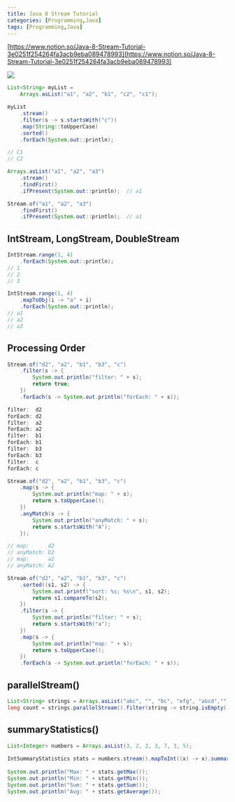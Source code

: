 ```yaml
---
title: Java 8 Stream Tutorial
categories: [Programming,Java]
tags: [Programming,Java]
---
```


[https://www.notion.so/Java-8-Stream-Tutorial-3e0251f254264fa3acb9eba089478993](https://www.notion.so/Java-8-Stream-Tutorial-3e0251f254264fa3acb9eba089478993)


![](https://img-blog.csdnimg.cn/20210116091807985.jpg?x-oss-process=image/watermark,type_ZmFuZ3poZW5naGVpdGk,shadow_10,text_aHR0cHM6Ly9ibG9nLmNzZG4ubmV0L3dlaXhpbl8zODMwODM3NA==,size_16,color_FFFFFF,t_70#pic_center)


```java
List<String> myList =
    Arrays.asList("a1", "a2", "b1", "c2", "c1");

myList
    .stream()
    .filter(s -> s.startsWith("c"))
    .map(String::toUpperCase)
    .sorted()
    .forEach(System.out::println);

// C1
// C2
```


```java
Arrays.asList("a1", "a2", "a3")
    .stream()
    .findFirst()
    .ifPresent(System.out::println);  // a1

Stream.of("a1", "a2", "a3")
    .findFirst()
    .ifPresent(System.out::println);  // a1
```


## IntStream, LongStream, DoubleStream


```java
IntStream.range(1, 4)
    .forEach(System.out::println);
// 1
// 2
// 3

IntStream.range(1, 4)
    .mapToObj(i -> "a" + i)
    .forEach(System.out::println);
// a1
// a2
// a3
```


## Processing Order


```java
Stream.of("d2", "a2", "b1", "b3", "c")
    .filter(s -> {
        System.out.println("filter: " + s);
        return true;
    })
    .forEach(s -> System.out.println("forEach: " + s));

filter:  d2
forEach: d2
filter:  a2
forEach: a2
filter:  b1
forEach: b1
filter:  b3
forEach: b3
filter:  c
forEach: c
```


```java
Stream.of("d2", "a2", "b1", "b3", "c")
    .map(s -> {
        System.out.println("map: " + s);
        return s.toUpperCase();
    })
    .anyMatch(s -> {
        System.out.println("anyMatch: " + s);
        return s.startsWith("A");
    });

// map:      d2
// anyMatch: D2
// map:      a2
// anyMatch: A2
```


```java
Stream.of("d2", "a2", "b1", "b3", "c")
    .sorted((s1, s2) -> {
        System.out.printf("sort: %s; %s\n", s1, s2);
        return s1.compareTo(s2);
    })
    .filter(s -> {
        System.out.println("filter: " + s);
        return s.startsWith("a");
    })
    .map(s -> {
        System.out.println("map: " + s);
        return s.toUpperCase();
    })
    .forEach(s -> System.out.println("forEach: " + s));
```


## parallelStream()


```java
List<String> strings = Arrays.asList("abc", "", "bc", "efg", "abcd","", "jkl");
long count = strings.parallelStream().filter(string -> string.isEmpty()).count();
```


## summaryStatistics()


```java
List<Integer> numbers = Arrays.asList(3, 2, 2, 3, 7, 3, 5);
 
IntSummaryStatistics stats = numbers.stream().mapToInt((x) -> x).summaryStatistics();
 
System.out.println("Max: " + stats.getMax());
System.out.println("Min: " + stats.getMin());
System.out.println("Sum: " + stats.getSum());
System.out.println("Avg: " + stats.getAverage());
```

